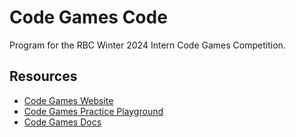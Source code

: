 # Code Games Code

Program for the RBC Winter 2024 Intern Code Games Competition.

## Resources
- [Code Games Website](https://codegames.io/en)
- [Code Games Practice Playground](https://codegames.io/en/practice)
- [Code Games Docs](https://codegames.io/en/help)
